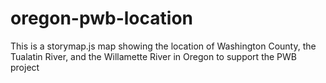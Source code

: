 # oregon-pwb-location
This is a storymap.js map showing the location of Washington County, the Tualatin River, and the Willamette River in Oregon to support the PWB project

